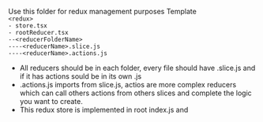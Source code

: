 Use this folder for redux management purposes
Template <br>
`<redux>` <br>
 `- store.tsx` <br>
`- rootReducer.tsx` <br>
`--<reducerFolderName>` <br>
`----<reducerName>.slice.js` <br>
`----<reducerName>.actions.js`

- All reducers should be in each folder, every file should have .slice.js and if it has actions sould be in its own .js
- .actions.js imports from slice.js, actios are more complex reducers which can call others actions from others slices and complete the logic you want to create.
- This redux store is implemented in root index.js and 
